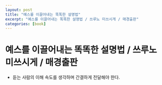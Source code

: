 ```yaml
---
layout: post
title: "예스를 이끌어내는 똑똑한 설명법"
excerpt: "예스를 이끌어내는 똑똑한 설명법 / 쓰루노 미쓰시게 / 매경출판"
categories: [book]
---
```


# 예스를 이끌어내는 똑똑한 설명법 / 쓰루노 미쓰시게 / 매경출판

- 듣는 사람의 이해 속도를 생각하며 간결하게 전달해야 한다.
